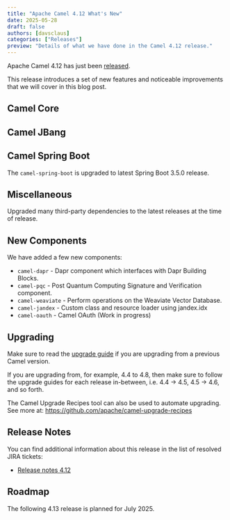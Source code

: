 ```yaml
---
title: "Apache Camel 4.12 What's New"
date: 2025-05-28
draft: false
authors: [davsclaus]
categories: ["Releases"]
preview: "Details of what we have done in the Camel 4.12 release."
---
```


Apache Camel 4.12 has just been [released](/blog/2025/05/RELEASE-4.12.0/).

This release introduces a set of new features and noticeable improvements that we will cover in this blog post.

## Camel Core

## Camel JBang

## Camel Spring Boot

The `camel-spring-boot` is upgraded to latest Spring Boot 3.5.0 release.

## Miscellaneous

Upgraded many third-party dependencies to the latest releases at the time of release.

## New Components

We have added a few new components:

- `camel-dapr` - Dapr component which interfaces with Dapr Building Blocks.
- `camel-pqc` - Post Quantum Computing Signature and Verification component.
- `camel-weaviate` - Perform operations on the Weaviate Vector Database.
- `camel-jandex` - Custom class and resource loader using jandex.idx
- `camel-oauth` - Camel OAuth (Work in progress)

## Upgrading

Make sure to read the [upgrade guide](/manual/camel-4x-upgrade-guide-4_12.html) if you are upgrading from a previous Camel version.

If you are upgrading from, for example, 4.4 to 4.8, then make sure to follow the upgrade guides for each release in-between, i.e.
4.4 -> 4.5, 4.5 -> 4.6, and so forth.

The Camel Upgrade Recipes tool can also be used to automate upgrading.
See more at: https://github.com/apache/camel-upgrade-recipes

## Release Notes

You can find additional information about this release in the list of resolved JIRA tickets:

- [Release notes 4.12](/releases/release-4.12.0/)

## Roadmap

The following 4.13 release is planned for July 2025.

